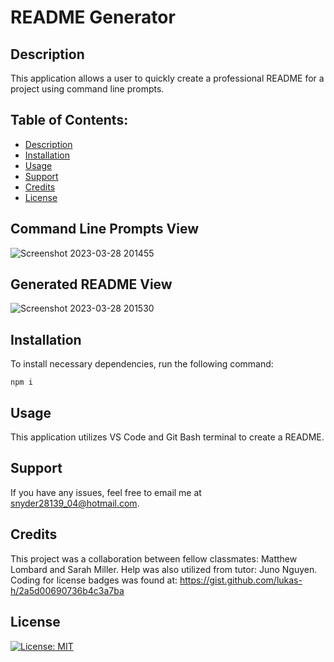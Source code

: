 # README Generator

## Description

This application allows a user to quickly create a professional README for a project using command line prompts.

## Table of Contents:
* [Description](#description)
* [Installation](#installation)
* [Usage](#usage)
* [Support](#support)
* [Credits](#credits)
* [License](#license)

## Command Line Prompts View

![Screenshot 2023-03-28 201455](https://user-images.githubusercontent.com/124528804/228395082-af8aaf4a-73f6-4364-9f9a-7d981306fd68.png)

## Generated README View

![Screenshot 2023-03-28 201530](https://user-images.githubusercontent.com/124528804/228395223-aaaa6cbe-421e-48a0-b00c-92e56d52af4b.png)

## Installation

 To install necessary dependencies, run the following command:
  ```
  npm i
  ```

## Usage

This application utilizes VS Code and Git Bash terminal to create a README.

## Support

If you have any issues, feel free to email me at snyder28139_04@hotmail.com.

## Credits

This project was a collaboration between fellow classmates: Matthew Lombard and Sarah Miller.  Help was also utilized from tutor: Juno Nguyen.
Coding for license badges was found at: https://gist.github.com/lukas-h/2a5d00690736b4c3a7ba

## License
[![License: MIT](https://img.shields.io/badge/License-MIT-yellow.svg)](https://opensource.org/licenses/MIT)
